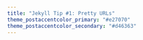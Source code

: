 ```yaml
---
title: "Jekyll Tip #1: Pretty URLs"
theme_postaccentcolor_primary: "#e27070"
theme_postaccentcolor_secondary: "#d46363"
---
```

